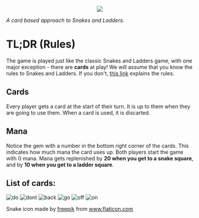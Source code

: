 
<p align="center">
  <img src="https://i.imgur.com/HGwDHOa.png">
</p>

*A card based approach to Snakes and Ladders.*

# TL;DR (Rules)
The game is played just like the classic Snakes and Ladders game, with one major exception - there are **cards** at play!
We will assume that you know the rules to Snakes and Ladders. If you don't, [this link](https://www.wikihow.com/Play-Snakes-and-Ladders) explains the rules.

## Cards
Every player gets a card at the start of their turn. It is up to them when they are going to use them. When a card is used, it is discarted.
## Mana
Notice the gem with a number in the bottom right corner of the cards. This indicates how much mana the card uses up. Both players start the game with 0 mana. Mana gets replenished by **20 when you get to a snake square**, and by **10 when you get to a ladder square**.

## List of cards:
![do](anaDo.png)
![dont](anaDont.png)
![back](snekBack.png)
![go](snekGo.png)
![off](sneksOffPlane.png)
![on](sneksOnPlane.png)

Snake icon made by [freepik](https://www.flaticon.com/authors/freepik) from www.flaticon.com 
